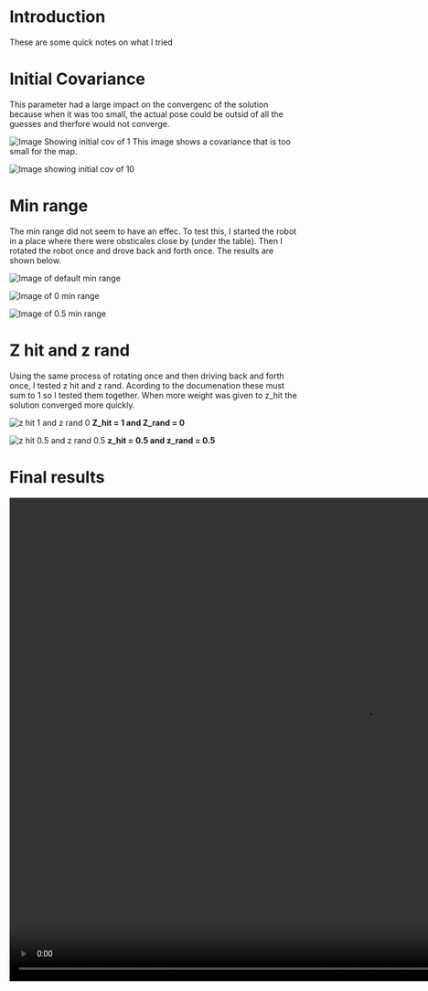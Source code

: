 # Introduction
These are some quick notes on what I tried

# Initial Covariance
This parameter had a large impact on the convergenc of the solution because when
it was too small, the actual pose could be outsid of all the guesses and therfore
would not converge.

![Image Showing initial cov of 1](Initial_cov_xx&yy_1.png "Small Covariance")
This image shows a covariance that is too small for the map.

![Image showing initial cov of 10](Initial_cov_xx&yy_10.png "Correct Covariance")

# Min range
The min range did not seem to have an effec. To test this, I started the robot
in a place where there were obsticales close by (under the table). Then I rotated
the robot once and drove back and forth once. The results are shown below.

![Image of default min range](min_range_default.png)

![Image of 0 min range](minI_range_0.png)

![Image of 0.5 min range](minI_range_pt5.png)

# Z hit and z rand 
Using the same process of rotating once and then driving back and forth once, I tested
z hit and z rand. Acording to the documenation these must sum to 1 so I tested them
together. When more weight was given to z_hit the solution converged more quickly.

![z hit 1 and z rand 0](z_hit_1_z_rand_0.png)
**Z_hit = 1 and Z_rand = 0**

![z hit 0.5 and z rand 0.5](z_hit_pt5_z_rand_pt5.png)
**z_hit = 0.5 and z_rand = 0.5**

# Final results
<video width="1242" height="846" controls>
  <source src="final_settings.mp4" type="video/mp4">
</video>